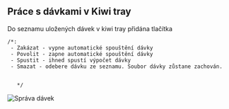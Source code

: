 ﻿---
categories: [kiwi]
layout: kiwi
---
 
## Práce s dávkami v Kiwi tray
Do seznamu uložených dávek v kiwi tray přidána tlačítka 


    /*:
     - Zakázat - vypne automatické spouštění dávky
     - Povolit - zapne automatické spouštění dávky
     - Spustit - ihned spustí výpočet dávky
     - Smazat - odebere dávku ze seznamu. Soubor dávky zůstane zachován.
           
      
       */

 
![Správa dávek]({{site.url}}/data/mszanidavek.PNG "Správa dávek")
 
